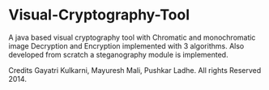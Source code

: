 # Visual-Cryptography-Tool

A java based visual cryptography tool with Chromatic and monochromatic image Decryption and Encryption implemented with 3 algorithms. Also developed from scratch a steganography module is implemented.

Credits Gayatri Kulkarni, Mayuresh Mali, Pushkar Ladhe. All rights Reserved 2014.
